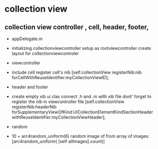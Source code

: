 collection view 
==============

collection view controller , cell, header, footer, 
--------------
- appDelegate.m
-
    initializing collectionviewcontroller
    setup as rootviewcontroller
    create layout for collectionviewcontroler

- viewcontroller
-
    include cell
    register cell's nib
     [self.collectionView registerNib:nib forCellWithReuseIdentifier:myCollectionViewID];
    
- header and footer 
-
    create empty xib ui clas
    connect .h and .m with xib file
    dont' forget to register the nib in viewcontroller file	
    [self.collectionView registerNib:headerNib forSupplementaryViewOfKind:UICollectionElementKindSectionHeader withReuseIdentifier:myCollectionViewHeader];
    
- random
-
    10 + arc4random_uniform(6)
    random image of from array of images: [arc4random_uniform( [self allImages].count)]